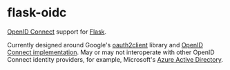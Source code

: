 flask-oidc
==========

[OpenID Connect](http://openid.net/connect/) support for [Flask](http://flask.pocoo.org/).

Currently designed around Google's [oauth2client](https://github.com/google/oauth2client) library
and [OpenID Connect implementation](https://developers.google.com/accounts/docs/OAuth2Login).
May or may not interoperate with other OpenID Connect identity providers,
for example, Microsoft's [Azure Active Directory](http://msdn.microsoft.com/en-us/library/azure/dn499820.aspx).
